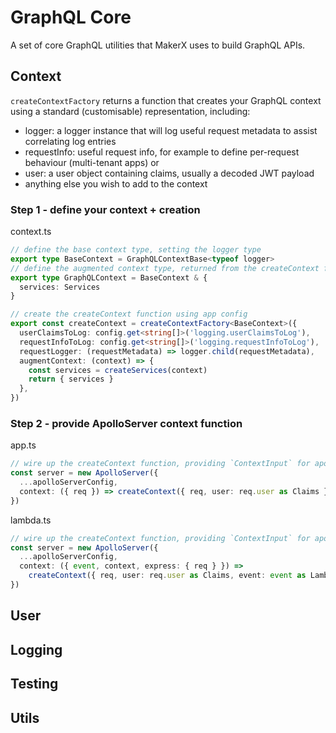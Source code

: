 ﻿# GraphQL Core

A set of core GraphQL utilities that MakerX uses to build GraphQL APIs.

## Context

`createContextFactory` returns a function that creates your GraphQL context using a standard (customisable) representation, including:

- logger: a logger instance that will log useful request metadata to assist correlating log entries
- requestInfo: useful request info, for example to define per-request behaviour (multi-tenant apps) or
- user: a user object containing claims, usually a decoded JWT payload
- anything else you wish to add to the context

### Step 1 - define your context + creation

context.ts

```ts
// define the base context type, setting the logger type
export type BaseContext = GraphQLContextBase<typeof logger>
// define the augmented context type, returned from the createContext function
export type GraphQLContext = BaseContext & {
  services: Services
}

// create the createContext function using app config
export const createContext = createContextFactory<BaseContext>({
  userClaimsToLog: config.get<string[]>('logging.userClaimsToLog'),
  requestInfoToLog: config.get<string[]>('logging.requestInfoToLog'),
  requestLogger: (requestMetadata) => logger.child(requestMetadata),
  augmentContext: (context) => {
    const services = createServices(context)
    return { services }
  },
})
```

### Step 2 - provide ApolloServer context function

app.ts

```ts
// wire up the createContext function, providing `ContextInput` for apollo-server-express implementation
const server = new ApolloServer({
  ...apolloServerConfig,
  context: ({ req }) => createContext({ req, user: req.user as Claims }),
})
```

lambda.ts

```ts
// wire up the createContext function, providing `ContextInput` for apollo-server-lambda implementation
const server = new ApolloServer({
  ...apolloServerConfig,
  context: ({ event, context, express: { req } }) =>
    createContext({ req, user: req.user as Claims, event: event as LambdaEvent, context: context as LambdaContext }),
})
```

## User

## Logging

## Testing

## Utils
